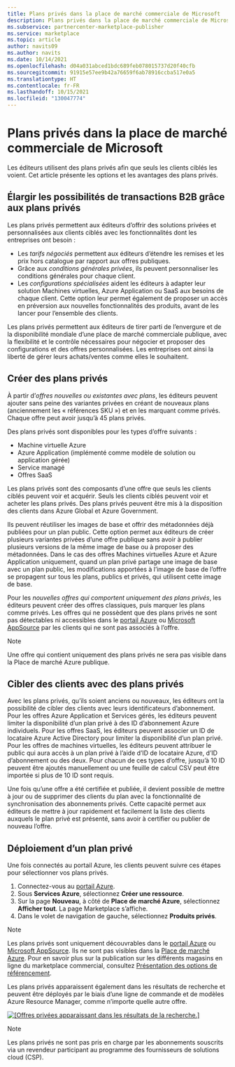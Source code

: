 ```yaml
---
title: Plans privés dans la place de marché commerciale de Microsoft
description: Plans privés dans la place de marché commerciale de Microsoft pour les éditeurs d’applications et de services (Place de marché Azure).
ms.subservice: partnercenter-marketplace-publisher
ms.service: marketplace
ms.topic: article
author: navits09
ms.author: navits
ms.date: 10/14/2021
ms.openlocfilehash: d04a031abced1bdc689feb078015737d20f40cfb
ms.sourcegitcommit: 91915e57ee9b42a76659f6ab78916ccba517e0a5
ms.translationtype: HT
ms.contentlocale: fr-FR
ms.lasthandoff: 10/15/2021
ms.locfileid: "130047774"
---
```

# <a name="private-plans-in-the-microsoft-commercial-marketplace"></a>Plans privés dans la place de marché commerciale de Microsoft

Les éditeurs utilisent des plans privés afin que seuls les clients ciblés les voient. Cet article présente les options et les avantages des plans privés.

## <a name="unlock-enterprise-deals-with-private-plans"></a>Élargir les possibilités de transactions B2B grâce aux plans privés

Les plans privés permettent aux éditeurs d’offrir des solutions privées et personnalisées aux clients ciblés avec les fonctionnalités dont les entreprises ont besoin :

- Les *tarifs négociés* permettent aux éditeurs d’étendre les remises et les prix hors catalogue par rapport aux offres publiques.
- Grâce aux *conditions générales privées*, ils peuvent personnaliser les conditions générales pour chaque client.
- Les *configurations spécialisées* aident les éditeurs à adapter leur solution Machines virtuelles, Azure Application ou SaaS aux besoins de chaque client. Cette option leur permet également de proposer un accès en préversion aux nouvelles fonctionnalités des produits, avant de les lancer pour l’ensemble des clients.

Les plans privés permettent aux éditeurs de tirer parti de l’envergure et de la disponibilité mondiale d’une place de marché commerciale publique, avec la flexibilité et le contrôle nécessaires pour négocier et proposer des configurations et des offres personnalisées. Les entreprises ont ainsi la liberté de gérer leurs achats/ventes comme elles le souhaitent.

## <a name="create-private-plans"></a>Créer des plans privés

À partir d’*offres nouvelles ou existantes avec plans*, les éditeurs peuvent ajouter sans peine des variantes privées en créant de nouveaux plans (anciennement les « références SKU ») et en les marquant comme privés. Chaque offre peut avoir jusqu’à 45 plans privés.

<!--- [Private SKUs]() --->

Des plans privés sont disponibles pour les types d’offre suivants :

- Machine virtuelle Azure
- Azure Application (implémenté comme modèle de solution ou application gérée)
- Service managé
- Offres SaaS

Les plans privés sont des composants d’une offre que seuls les clients ciblés peuvent voir et acquérir. Seuls les clients ciblés peuvent voir et acheter les plans privés. Des plans privés peuvent être mis à la disposition des clients dans Azure Global et Azure Government.

Ils peuvent réutiliser les images de base et offrir des métadonnées déjà publiées pour un plan public. Cette option permet aux éditeurs de créer plusieurs variantes privées d’une offre publique sans avoir à publier plusieurs versions de la même image de base ou à proposer des métadonnées. Dans le cas des offres Machines virtuelles Azure et Azure Application uniquement, quand un plan privé partage une image de base avec un plan public, les modifications apportées à l’image de base de l’offre se propagent sur tous les plans, publics et privés, qui utilisent cette image de base.

Pour les *nouvelles offres qui comportent uniquement des plans privés*, les éditeurs peuvent créer des offres classiques, puis marquer les plans comme privés. Les offres qui ne possèdent que des plans privés ne sont pas détectables ni accessibles dans le [portail Azure](https://azure.microsoft.com/features/azure-portal/) ou [Microsoft AppSource](https://appsource.microsoft.com/) par les clients qui ne sont pas associés à l’offre.

>[!NOTE]
>Une offre qui contient uniquement des plans privés ne sera pas visible dans la Place de marché Azure publique.

## <a name="target-customers-with-private-plans"></a>Cibler des clients avec des plans privés

Avec les plans privés, qu’ils soient anciens ou nouveaux, les éditeurs ont la possibilité de cibler des clients avec leurs identificateurs d’abonnement. Pour les offres Azure Application et Services gérés, les éditeurs peuvent limiter la disponibilité d’un plan privé à des ID d’abonnement Azure individuels. Pour les offres SaaS, les éditeurs peuvent associer un ID de locataire Azure Active Directory pour limiter la disponibilité d’un plan privé. Pour les offres de machines virtuelles, les éditeurs peuvent attribuer le public qui aura accès à un plan privé à l’aide d’ID de locataire Azure, d’ID d’abonnement ou des deux. Pour chacun de ces types d’offre, jusqu’à 10 ID peuvent être ajoutés manuellement ou une feuille de calcul CSV peut être importée si plus de 10 ID sont requis.

Une fois qu’une offre a été certifiée et publiée, il devient possible de mettre à jour ou de supprimer des clients du plan avec la fonctionnalité de synchronisation des abonnements privés. Cette capacité permet aux éditeurs de mettre à jour rapidement et facilement la liste des clients auxquels le plan privé est présenté, sans avoir à certifier ou publier de nouveau l’offre.

## <a name="deploying-a-private-plan"></a>Déploiement d’un plan privé

Une fois connectés au portail Azure, les clients peuvent suivre ces étapes pour sélectionner vos plans privés.

1. Connectez-vous au [portail Azure](https://ms.portal.azure.com/).
1. Sous **Services Azure**, sélectionnez **Créer une ressource**.
1. Sur la page **Nouveau**, à côté de **Place de marché Azure**, sélectionnez **Afficher tout**. La page Marketplace s’affiche.
1. Dans le volet de navigation de gauche, sélectionnez **Produits privés**.

> [!NOTE]
> Les plans privés sont uniquement découvrables dans le [portail Azure](https://azure.microsoft.com/features/azure-portal/) ou [Microsoft AppSource](https://appsource.microsoft.com/). Ils ne sont pas visibles dans la [Place de marché Azure](https://azuremarketplace.microsoft.com). Pour en savoir plus sur la publication sur les différents magasins en ligne du marketplace commercial, consultez [Présentation des options de référencement](./determine-your-listing-type.md).

Les plans privés apparaissent également dans les résultats de recherche et peuvent être déployés par le biais d’une ligne de commande et de modèles Azure Resource Manager, comme n’importe quelle autre offre.

[![[Offres privées apparaissant dans les résultats de la recherche.]](media/marketplace-publishers-guide/private-product.png)](media/marketplace-publishers-guide/private-product.png#lightbox)

>[!Note]
>Les plans privés ne sont pas pris en charge par les abonnements souscrits via un revendeur participant au programme des fournisseurs de solutions cloud (CSP).

<!---
## Next steps

To start using private offers, follow the steps in the [Private SKUs and Plans]() guide.
--->
